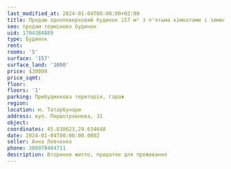 ```yaml
---
last_modified_at: 2024-01-04T00:00:00+02:00
title: Продаю одноповерховий будинок 157 м² з п'ятьма кімнатами і земельною ділянкою
seo: продам терміново будинок
uid: 1704384889
type: Будинок
rent:
rooms: '5'
surface: '157'
surface_land: '1000'
price: $30000
price_sqmt:
floor:
floors: '1'
parking: Прибудинкова територія, гараж
region:
location: м. Татарбунари
address: вул. Першотравнева, 31
object:
coordinates: 45.838623,29.634648
date: 2024-01-04T00:00:00.000Z
seller: Анна Левченко
phone: 380978404711
description: Вторинне житло, придатне для проживання
---
```


